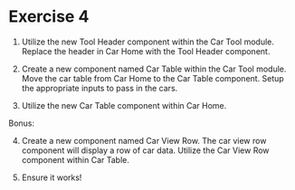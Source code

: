 # Exercise 4

1. Utilize the new Tool Header component within the Car Tool module. Replace the header in Car Home with the Tool Header component.

2. Create a new component named Car Table within the Car Tool module. Move the car table from Car Home to the Car Table component. Setup the appropriate inputs to pass in the cars.

3. Utilize the new Car Table component within Car Home.

Bonus:

4. Create a new component named Car View Row. The car view row component will display a row of car data. Utilize the Car View Row component within Car Table.

5. Ensure it works!